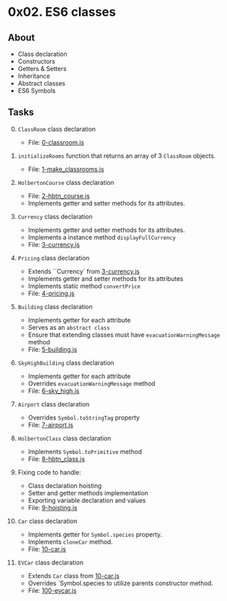 # 0x02. ES6 classes

## About
- Class declaration
- Constructors
- Getters & Setters
- Inheritance
- Abstract classes
- ES6 Symbols

## Tasks
0. `ClassRoom` class declaration
    - File: [0-classroom.js](0-classroom.js)

1. `initializeRooms` function that returns an array of 3 `ClassRoom` objects.
    - File: [1-make_classrooms.js](1-make_classrooms.js)

2. `HolbertonCourse` class declaration
    - File: [2-hbtn_course.js](2-hbtn_course.js)
    - Implements getter and setter methods for its attributes.

3. `Currency` class declaration
    - Implements getter and setter methods for its attributes.
    - Implements a instance method `displayFullCurrency`
    - File: [3-currency.js](3-currency.js)

4. `Pricing` class declaration
    - Extends ``Currency` from [3-currency.js](3-currency.js)
    - Implements getter and setter methods for its attributes
    - Implements static method `convertPrice`
    - File: [4-pricing.js](4-pricing.js)

5. `Building` class declaration
    - Implements getter for each attribute
    - Serves as an `abstract class`
    - Ensure that extending classes must have `evacuationWarningMessage` method
    - File: [5-building.js](5-building.js)

6. `SkyHighBuilding` class declaration
    - Implements getter for each attribute
    - Overrides `evacuationWarningMessage` method
    - File: [6-sky_high.js](6-sky_high.js)

7. `Airport` class declaration
    - Overrides `Symbol.toStringTag` property
    - File: [7-airport.js](7-airport.js)

8. `HolbertonClass` class declaration
    - Implements `Symbol.toPrimitive` method
    - File: [8-hbtn_class.js](8-hbtn_class.js)

9. Fixing code to handle:
    - Class declaration hoisting
    - Setter and getter methods implementation
    - Exporting variable declaration and values
    - File: [9-hoisting.js](9-hoisting.js)

10. `Car` class declaration
    - Implements getter for `Symbol.species` property.
    - Implements `cloneCar` method.
    - File: [10-car.js](10-car.js)

11. `EVCar` class declaration
    - Extends `Car` class from [10-car.js](10-car.js)
    - Overrides `Symbol.species to utilize parents constructor method.
    - File: [100-evcar.js](100-evcar.js)
